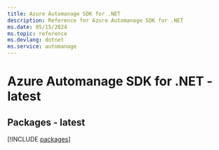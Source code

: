 ```yaml
---
title: Azure Automanage SDK for .NET
description: Reference for Azure Automanage SDK for .NET
ms.date: 05/15/2024
ms.topic: reference
ms.devlang: dotnet
ms.service: automanage
---
```

# Azure Automanage SDK for .NET - latest
## Packages - latest
[!INCLUDE [packages](automanage-index.md)]
